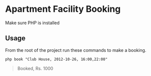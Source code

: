 # Apartment Facility Booking

Make sure PHP is installed

## Usage

From the root of the project run these commands to make a booking.

`php book "Club House, 2012-10-26, 16:00,22:00"`
>Booked, Rs. 1000


